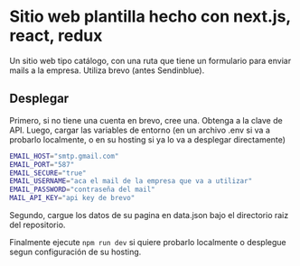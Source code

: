 # Sitio web plantilla hecho con next.js, react, redux 

Un sitio web tipo catálogo, con una ruta que tiene un formulario para enviar mails a la empresa. Utiliza brevo (antes Sendinblue).


## Desplegar
Primero, si no tiene una cuenta en brevo, cree una. Obtenga a la clave de API. Luego, cargar las variables de entorno (en un archivo .env si va a probarlo localmente, o en su hosting si ya lo va a desplegar directamente)

```bash
EMAIL_HOST="smtp.gmail.com"
EMAIL_PORT="587"
EMAIL_SECURE="true"
EMAIL_USERNAME="aca el mail de la empresa que va a utilizar"
EMAIL_PASSWORD="contraseña del mail"
MAIL_API_KEY="api key de brevo"
```

Segundo, cargue los datos de su pagina en data.json bajo el directorio raiz del repositorio.

Finalmente ejecute `npm run dev` si quiere probarlo localmente o desplegue segun configuración de su hosting.
